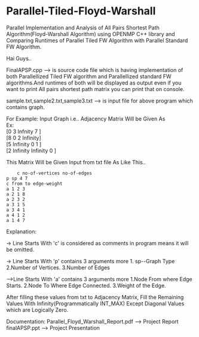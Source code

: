 # Parallel-Tiled-Floyd-Warshall
Parallel Implementation and Analysis of All Pairs Shortest Path Algorithm(Floyd-Warshall Algorithm) using OPENMP C++ library and Comparing Runtimes of Parallel Tiled FW Algorithm with Parallel Standard FW Algorithm.

Hai Guys..
   
   FinalAPSP.cpp --> is source code file which is having implementation of both Parallellized Tiled FW algorithm and Parallellized     standard FW algorithms.And runtimes of both will be displayed as output even if you want to print All pairs shortest path matrix you can print that on console.
   
sample.txt,sample2.txt,sample3.txt --> is input file for above program which contains graph.

For Example:
   Input Graph i.e.. Adjacency Matrix Will be Given As                                                                                                        
   Ex:                                                                                                                                     
 	  [0    3         Infnity  7       ]                                                                                                                 
          [8    0         2        Infinity]                                                                                                          
 	  [5    Infinity  0        1       ]                                                                                        
 	  [2    Infinity  Infinity 0       ]                                                                                                              

  This Matrix Will be Given Input from txt file As
  Like This..

        c no-of-vertices no-of-edges                                                         				 
	p sp 4 7													
	c from to edge-weight                                                                                                     
	a 1 2 3                                                                                                                   
	a 2 1 8                                                                                                                   
	a 2 3 2                                                                                                                        
	a 3 1 5                                                                                                                          
	a 3 4 1       														            
	a 4 1 2                                                                                                                      
	a 1 4 7                                                                                                                     

 Explanation:
   
  -> Line Starts With 'c' is considered as comments in program means it will be omitted.

  -> Line Starts With 'p' contains 3 arguments more
  		1. sp--Graph Type
  		2.Number of Vertices.
  		3.Number of Edges

  -->Line Starts With 'a' contains 3 arguments more
        1.Node From where Edge Starts.
        2.Node To Where Edge Connected.
        3.Weight of the Edge.

  After filling these values from txt to Adjacency Matrix, 
  Fill the Remaining Values With Infinity(Programmatically INT_MAX)
  Except Diagonal Values which are Logically Zero.
  
  
  Documentation:
                   Parallel_Floyd_Warshall_Report.pdf --> Project Report
		   finalAPSP.ppt --> Project Presentation
    
    
    
    
    
    
    
  
